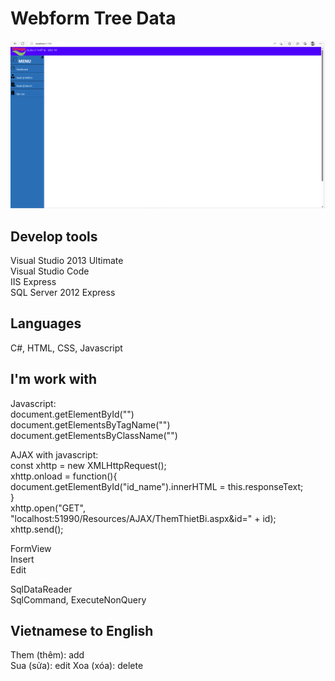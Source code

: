 # Webform Tree Data
![MLFlow tracking example](img/webform-tree-data-index.png)
## Develop tools
Visual Studio 2013 Ultimate  
Visual Studio Code  
IIS Express  
SQL Server 2012 Express

## Languages
C#, HTML, CSS, Javascript

## I'm work with

Javascript:  
document.getElementById("")  
document.getElementsByTagName("")  
document.getElementsByClassName("")

AJAX with javascript:  
const xhttp = new XMLHttpRequest();  
xhttp.onload = function(){  
    document.getElementById("id_name").innerHTML = this.responseText;  
}  
xhttp.open("GET", "localhost:51990/Resources/AJAX/ThemThietBi.aspx&id=" + 
id);  
xhttp.send();  

FormView  
Insert  
Edit  

SqlDataReader  
SqlCommand, ExecuteNonQuery

## Vietnamese to English

Them (thêm): add  
Sua (sửa): edit
Xoa (xóa): delete  